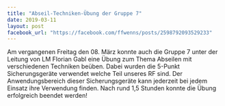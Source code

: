 ```yaml
---
title: "Abseil-Techniken-Übung der Gruppe 7"
date: 2019-03-11
layout: post
facebook_url: "https://facebook.com/ffwenns/posts/2598792093529233"
---
```


Am vergangenen Freitag den 08. März konnte auch die Gruppe 7 unter der Leitung von LM Florian Gabl eine Übung zum Thema Abseilen mit verschiedenen Techniken beüben.
Dabei wurden die 5-Punkt Sicherungsgeräte verwendet welche Teil unseres RF sind.
Der Anwendungsbereich dieser Sicherungsgeräte kann jederzeit bei jedem Einsatz ihre Verwendung finden.
Nach rund 1,5 Stunden konnte die Übung erfolgreich beendet werden!